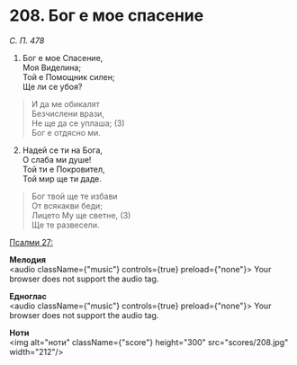 # 208. Бог е мое спасение

_С. П. 478_

1. Бог е мое Спасение,  
Моя Виделина;  
Той е Помощник силен;  
Ще ли се убоя?  

> И да ме обикалят  
> Безчислени врази,  
> Не ще да се уплаша; (3)  
> Бог е отдясно ми.  

2. Надей се ти на Бога,  
О слаба ми душе!  
Той ти е Покровител,  
Той мир ще ти даде.  

> Бог твой ще те избави  
> От всякакви беди;  
> Лицето Му ще светне, (3)  
> Ще те развесели.

[Псалми 27:](http://biblia.bg/index.php?k=19&g=27&s=)

**Мелодия**  
<audio className={"music"} controls={true} preload={"none"}>
    <source src="mp3/208.mp3" type="audio/mpeg"/>
    Your browser does not support the audio tag.
</audio>

**Едноглас**  
<audio className={"music"} controls={true} preload={"none"}>
    <source src="transp/208.mp3" type="audio/mpeg"/>
    Your browser does not support the audio tag.
</audio>

**Ноти**  
<img alt="ноти" className={"score"} height="300" src="scores/208.jpg" width="212"/>
